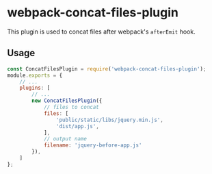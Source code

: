 # webpack-concat-files-plugin

This plugin is used to concat files after webpack's `afterEmit` hook.

## Usage

``` js
const ConcatFilesPlugin = require('webpack-concat-files-plugin');
module.exports = {
    // ...
    plugins: [
        // ... 
        new ConcatFilesPlugin({
            // files to concat
            files: [
                'public/static/libs/jquery.min.js',
                'dist/app.js',
            ],
            // output name
            filename: 'jquery-before-app.js'
        }),
    ]
};
```
